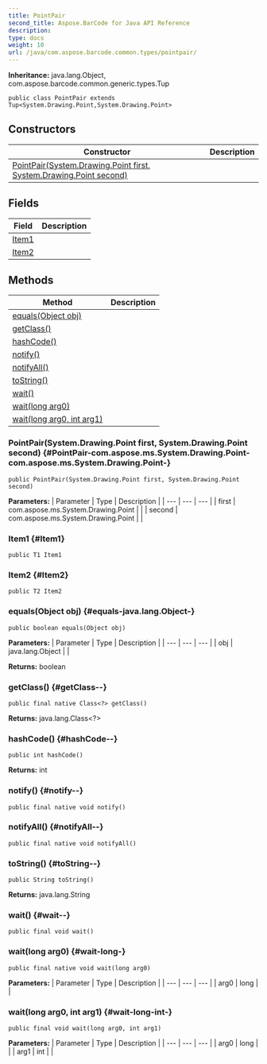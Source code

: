 ```yaml
---
title: PointPair
second_title: Aspose.BarCode for Java API Reference
description: 
type: docs
weight: 10
url: /java/com.aspose.barcode.common.types/pointpair/
---
```

**Inheritance:**
java.lang.Object, com.aspose.barcode.common.generic.types.Tup
```
public class PointPair extends Tup<System.Drawing.Point,System.Drawing.Point>
```
## Constructors

| Constructor | Description |
| --- | --- |
| [PointPair(System.Drawing.Point first, System.Drawing.Point second)](#PointPair-com.aspose.ms.System.Drawing.Point-com.aspose.ms.System.Drawing.Point-) |  |
## Fields

| Field | Description |
| --- | --- |
| [Item1](#Item1) |  |
| [Item2](#Item2) |  |
## Methods

| Method | Description |
| --- | --- |
| [equals(Object obj)](#equals-java.lang.Object-) |  |
| [getClass()](#getClass--) |  |
| [hashCode()](#hashCode--) |  |
| [notify()](#notify--) |  |
| [notifyAll()](#notifyAll--) |  |
| [toString()](#toString--) |  |
| [wait()](#wait--) |  |
| [wait(long arg0)](#wait-long-) |  |
| [wait(long arg0, int arg1)](#wait-long-int-) |  |
### PointPair(System.Drawing.Point first, System.Drawing.Point second) {#PointPair-com.aspose.ms.System.Drawing.Point-com.aspose.ms.System.Drawing.Point-}
```
public PointPair(System.Drawing.Point first, System.Drawing.Point second)
```


**Parameters:**
| Parameter | Type | Description |
| --- | --- | --- |
| first | com.aspose.ms.System.Drawing.Point |  |
| second | com.aspose.ms.System.Drawing.Point |  |

### Item1 {#Item1}
```
public T1 Item1
```


### Item2 {#Item2}
```
public T2 Item2
```


### equals(Object obj) {#equals-java.lang.Object-}
```
public boolean equals(Object obj)
```




**Parameters:**
| Parameter | Type | Description |
| --- | --- | --- |
| obj | java.lang.Object |  |

**Returns:**
boolean
### getClass() {#getClass--}
```
public final native Class<?> getClass()
```




**Returns:**
java.lang.Class<?>
### hashCode() {#hashCode--}
```
public int hashCode()
```




**Returns:**
int
### notify() {#notify--}
```
public final native void notify()
```




### notifyAll() {#notifyAll--}
```
public final native void notifyAll()
```




### toString() {#toString--}
```
public String toString()
```




**Returns:**
java.lang.String
### wait() {#wait--}
```
public final void wait()
```




### wait(long arg0) {#wait-long-}
```
public final native void wait(long arg0)
```




**Parameters:**
| Parameter | Type | Description |
| --- | --- | --- |
| arg0 | long |  |

### wait(long arg0, int arg1) {#wait-long-int-}
```
public final void wait(long arg0, int arg1)
```




**Parameters:**
| Parameter | Type | Description |
| --- | --- | --- |
| arg0 | long |  |
| arg1 | int |  |

